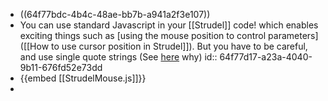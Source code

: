 - ((64f77bdc-4b4c-48ae-bb7b-a941a2f3e107))
- You can use standard Javascript in your [[Strudel]] code! which enables exciting things such as [using the mouse position to control parameters]([[How to use cursor position in Strudel]]). But you have to be careful, and use single quote strings (See [here](https://strudel.tidalcycles.org/learn/code#strings) why)
  id:: 64f77d17-a23a-4040-9b11-676fd52e73dd
- {{embed [[StrudelMouse.js]]}}
-